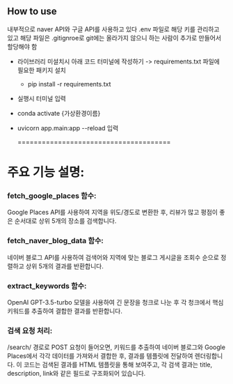 ## How to use 
내부적으로 naver API와 구글 API를 사용하고 있다
.env 파일로 해당 키를 관리하고 있고 해당 파일은 .gitignroe로 git에는 올라가지 않으니
하는 사람이 추가로 만들어서 할당해야 함

- 라이브러리 미설치시 아래 코드 터미널에 작성하기
-> requirements.txt 파일에 필요한 패키지 설치
  - pip install -r requirements.txt

- 실행시 터미널 입력
 - conda activate {가상환경이름}
 - uvicorn app.main:app --reload 입력

    ======================================
# 주요 기능 설명: 
### fetch_google_places 함수:
Google Places API를 사용하여 지역을 위도/경도로 변환한 후, 리뷰가 많고 평점이 좋은 순서대로 상위 5개의 장소를 검색합니다.

### fetch_naver_blog_data 함수:
네이버 블로그 API를 사용하여 검색어와 지역에 맞는 블로그 게시글을 조회수 순으로 정렬하고 상위 5개의 결과를 반환합니다.

### extract_keywords 함수:
OpenAI GPT-3.5-turbo 모델을 사용하여 긴 문장을 청크로 나눈 후 각 청크에서 핵심 키워드를 추출하여 결합한 결과를 반환합니다.

### 검색 요청 처리:
/search/ 경로로 POST 요청이 들어오면, 키워드를 추출하여 네이버 블로그와 Google Places에서 각각 데이터를 가져와서 결합한 후, 결과를 템플릿에 전달하여 렌더링합니다.
이 코드는 검색된 결과를 HTML 템플릿을 통해 보여주고, 각 검색 결과는 title, description, link와 같은 필드로 구조화되어 있습니다.